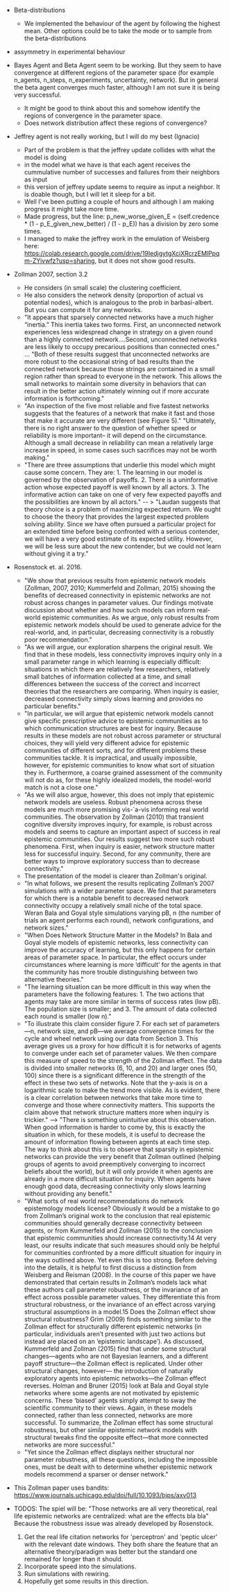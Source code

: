 * Beta-distributions
    * We implemented the behaviour of the agent by following the highest mean. Other options could be to take the mode or to sample from the beta-distributions
* assymmetry in experimental behaviour

* Bayes Agent and Beta Agent seem to be working. But they seem to have convergence at different regions of the parameter space (for example n_agents, n_steps, n_experiments, uncertainty, network). But in general the beta agent converges much faster, although I am not sure it is being very successful.
    - It might be good to think about this and somehow identify the regions of convergence in the parameter space.
    - Does network distribution affect these regions of convergence?

* Jeffrey agent is not really working, but I will do my best (Ignacio)
    - Part of the problem is that the jeffrey update collides with what the model is doing
    - in the model what we have is that each agent receives the cummulative number of successes and failures from their neighbors as input
    - this version of jeffrey update seems to require as input a neighbor. It is doable though, but I will let it sleep for a bit.
    - Well I've been putting a couple of hours and although I am making progress it might take more time.
    - Made progress, but the line:         p_new_worse_given_E = (self.credence * (1 - p_E_given_new_better) / (1 - p_E)) has a division by zero some times.
    - I managed to make the jeffrey work in the emulation of Weisberg here: https://colab.research.google.com/drive/19IedjgytgXciXRcrzEMlPpqm-ZYivwfz?usp=sharing, but it does not show good results.

* Zollman 2007, section 3.2
    - He considers (in small scale) the clustering coefficient.
    - He also considers the network density (proportion of actual vs potential nodes), which is analogous to the prob in barbasi-albert. But you can compute it for any networks.
    - "It appears that sparsely connected networks have a much higher “inertia.” This inertia takes two forms. First, an unconnected network experiences less widespread change in strategy on a given round than a highly connected network....Second, unconnected networks are less likely to occupy precarious positions than connected ones." ... "Both of these results suggest that unconnected networks are more robust to the occasional string of bad results than the connected network because those strings are contained in a small region rather than spread to everyone in the network. This allows the small networks to maintain some diversity in behaviors that can result in the better action ultimately winning out if more accurate information is forthcoming."
    - "An inspection of the five most reliable and five fastest networks suggests that the features of a network that make it fast and those that make it accurate are very different (see Figure 5)." "Ultimately, there is no right answer to the question of whether speed or reliability is more important– it will depend on the circumstance. Although a small decrease in reliability can mean a relatively large increase in speed, in some cases such sacrifices may not be worth making."
    - "There are three assumptions that underlie this model which might cause some concern. They are: 1. The learning in our model is governed by the observation of payoffs. 2. There is a uninformative action whose expected payoff is well known by all actors. 3. The informative action can take on one of very few expected payoffs and the possibilities are known by all actors." -- > "Laudan suggests that theory choice is a problem of maximizing expected return. We ought to choose the theory that provides the largest expected problem solving ability. Since we have often pursued a particular project for an extended time before being confronted with a serious contender, we will have a very good estimate of its expected utility. However, we will be less sure about the new contender, but we could not learn without giving it a try."

* Rosenstock et. al. 2016.
    - "We show that previous results from epistemic network models (Zollman, 2007, 2010; Kummerfeld and Zollman, 2015) showing the benefits of decreased connectivity in epistemic networks are not robust across changes in parameter values. Our findings motivate discussion about whether and how such models can inform real-world epistemic communities. As we argue, only robust results from epistemic network models should be used to generate advice for the real-world, and, in particular, decreasing connectivity is a robustly poor recommendation."
    - "As we will argue, our exploration sharpens the original result. We find that in these models, less connectivity improves inquiry only in a small parameter range in which learning is especially difficult: situations in which there are relatively few researchers, relatively small batches of information collected at a time, and small differences between the success of the correct and incorrect theories that the researchers are comparing. When inquiry is easier, decreased connectivity simply slows learning and provides no particular benefits."
    - "In particular, we will argue that epistemic network models cannot give specific prescriptive advice to epistemic communities as to which communication structures are best for inquiry. Because results in these models are not robust across parameter or structural choices, they will yield very different advice for epistemic communities of different sorts, and for different problems these communities tackle. It is impractical, and usually impossible, however, for epistemic communities to know what sort of situation they in. Furthermore, a coarse grained assessment of the community will not do as, for these highly idealized models, the model-world match is not a close one."
    - "As we will also argue, however, this does not imply that epistemic network models are useless. Robust phenomena across these models are much more promising vis-´a-vis informing real world communities. The observation by Zollman (2010) that transient cognitive diversity improves inquiry, for example, is robust across models and seems to capture an important aspect of success in real epistemic communities. Our results suggest two more such robust phenomena. First, when inquiry is easier, network structure matter less for successful inquiry. Second, for any community, there are better ways to improve exploratory success than to decrease connectivity."
    - The presentation of the model is clearer than Zollman's original.
    - "In what follows, we present the results replicating Zollman’s 2007 simulations with a wider parameter space. We find that parameters for which there is a notable benefit to decreased network connectivity occupy a relatively small niche of the total space. Weran Bala and Goyal style simulations varying pB, n (the number of trials an agent performs each round), network configurations, and network sizes."
    - "When Does Network Structure Matter in the Models? In Bala and Goyal style models of epistemic networks, less connectivity can improve the accuracy of learning, but this only happens for certain areas of parameter space. In particular, the effect occurs under circumstances where learning is more ‘difficult’ for the agents in that the community has more trouble distinguishing between two alternative theories."
    - "The learning situation can be more difficult in this way when the parameters have the following features: 1. The two actions that agents may take are more similar in terms of success rates (low pB). The population size is smaller; and 3. The amount of data collected each round is smaller (low n)."
    - "To illustrate this claim consider figure 7. For each set of parameters—n, network size, and pB—we average convergence times for the cycle and wheel network using our data from Section 3. This average gives us a proxy for how difficult it is for networks of agents to converge under each set of parameter values. We then compare this measure of speed to the strength of the Zollman effect. The data is divided into smaller networks (6, 10, and 20) and larger ones (50, 100) since there is a significant difference in the strength of the effect in these two sets of networks. Note that the y-axis is on a logarithmic scale to make the trend more visible. As is evident, there is a clear correlation between networks that take more time to converge and those where connectivity matters. This supports the claim above that network structure matters more when inquiry is trickier." --> "There is something unintuitive about this observation. When good information is harder to come by, this is exactly the situation in which, for these models, it is useful to decrease the amount of information flowing between agents at each time step. The way to think about this is to observe that sparsity in epistemic networks can provide the very benefit that Zollman outlined (helping groups of agents to avoid preemptively converging to incorrect beliefs about the world), but it will only provide it when agents are already in a more difficult situation for inquiry. When agents have enough good data, decreasing connectivity only slows learning without providing any benefit."
    - "What sorts of real world recommendations do network epistemology models license? Obviously it would be a mistake to go from Zollman’s original work to the conclusion that real epistemic communities should generally decrease connectivity between agents, or from Kummerfeld and Zollman (2015) to the conclusion that epistemic communities should increase connectivity.14 At very least, our results indicate that such measures should only be helpful for communities confronted by a more difficult situation for inquiry in the ways outlined above. Yet even this is too strong. Before delving into the details, it is helpful to first discuss a distinction from Weisberg and Reisman (2008). In the course of this paper we have demonstrated that certain results in Zollman’s models lack what these authors call parameter robustness, or the invariance of an effect across possible parameter values. They differentiate this from structural robustness, or the invariance of an effect across varying structural assumptions in a model.15 Does the Zollman effect show structural robustness? Grim (2009) finds something similar to the Zollman effect for structurally different epistemic networks (in particular, individuals aren’t presented with just two actions but instead are placed on an ’epistemic landscape’). As discussed, Kummerfeld and Zollman (2015) find that under some structural changes—agents who are not Bayesian learners, and a different payoff structure—the Zollman effect is replicated. Under other structural changes, however— the introduction of naturally exploratory agents into epistemic networks—the Zollman effect reverses. Holman and Bruner (2015) look at Bala and Goyal style networks where some agents are not motivated by epistemic concerns. These ‘biased’ agents simply attempt to sway the scientific community to their views. Again, in these models connected, rather than less connected, networks are more successful. To summarize, the Zollman effect has some structural robustness, but other similar epistemic network models with structural tweaks find the opposite effect—that more connected networks are more successful."
    - "Yet since the Zollman effect displays neither structural nor parameter robustness, all these questions, including the impossible ones, must be dealt with to determine whether epistemic network models recommend a sparser or denser network."

* This Zollman paper uses bandits: https://www.journals.uchicago.edu/doi/full/10.1093/bjps/axv013

* TODOS: The spiel will be: "Those networks are all very theoretical, real life epistemic networks are centralized: what are the effects bla bla" Because the robustness issue was already developed by Rosenstock.
    1. Get the real life citation networks for 'perceptron' and 'peptic ulcer' with the relevant date windows. They both share the feature that an alternative theory/paradigm was better but the standard one remained for longer than it should.
    2. Incorporate speed into the simulations. 
    3. Run simulations with rewiring.
    4. Hopefully get some results in this direction.